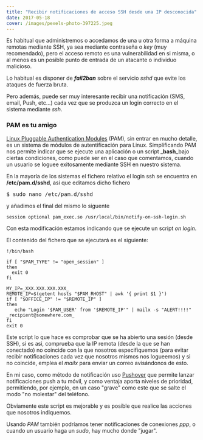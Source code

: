 ```yaml
---
title: "Recibir notificaciones de acceso SSH desde una IP desconocida"
date: 2017-05-18
cover: /images/pexels-photo-397225.jpeg
---
```

Es habitual que administremos o accedamos de una u otra forma a máquina remotas mediante SSH, ya sea mediante contraseña o _key_ (muy recomendado), pero el acceso remoto es una vulnerabilidad en si misma, o al menos es un posible punto de entrada de un atacante o individuo malicioso. 

Lo habitual es disponer de **_fail2ban_** sobre el servicio _sshd_ que evite los ataques de fuerza bruta.

Pero además, puede ser muy interesante recibir una notificación (SMS, email, Push, etc...) cada vez que se produzca un login correcto en el sistema mediante _ssh_.

### PAM es tu amigo

[Linux Pluggable Authentication Modules](https://en.wikipedia.org/wiki/Linux_PAM) (PAM), sin entrar en mucho detalle, es un sistema de módulos de autentificación para Linux. Simplificando PAM nos permite indicar que se ejecute una aplicación o un script _**bash**_bajo ciertas condiciones, como puede ser en el caso que comentamos, cuando un usuario se loguee exitosamente mediante SSH en nuestro sistema.

En la mayoría de los sistemas el fichero relativo el login ssh se encuentra en **/etc/pam.d/sshd**, así que editamos dicho fichero

<pre>$ sudo nano /etc/pam.d/sshd</pre>

y añadimos el final del mismo lo siguente

`session optional pam_exec.so /usr/local/bin/notify-on-ssh-login.sh`

Con esta modificación estamos indicando que se ejecute un script _on login_.

El contenido del fichero que se ejecutará es el siguiente:

```
!/bin/bash

if [ "$PAM_TYPE" != "open_session" ]
then
  exit 0
fi

MY_IP=_XXX.XXX.XXX.XXX_
REMOTE_IP=$(getent hosts "$PAM_RHOST" | awk '{ print $1 }')
if [ "$OFFICE_IP" != "$REMOTE_IP" ]
then
   echo "Login '$PAM_USER' from '$REMOTE_IP'" | mailx -s "ALERT!!!!" _recipient@somewhere.com_
fi
exit 0

```

Este script lo que hace es comprobar que se ha abierto una sesión (desde SSH), si es asi, comprueba que la IP remota (desde la que se han conectado) no coincide con la que nosotros especifiquemos (para evitar recibir notificaciones cada vez que nosotros mismos nos logueemos) y si no coincide, emplea el _mailx_ para enviar un correo avisándonos de esto.

En mi caso, como método de notificación uso [Pushover](https://pushover.net/) que permite lanzar notificaciones push a tu móvil, y como ventaja aporta niveles de prioridad, permitiendo, por ejemplo, en un caso "grave" como este que se salte el modo "no molestar" del teléfono.

Obviamente este script es mejorable y es posible que realice las acciones que nosotros indiquemos.

Usando _PAM_ también podríamos tener notificaciones de conexiones _ppp_, o cuando un usuario haga un _sudo_, hay mucho donde "jugar".
